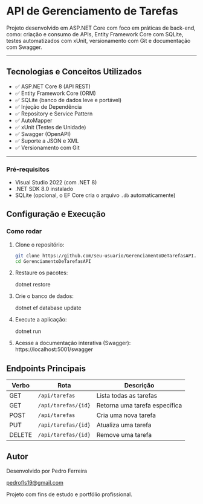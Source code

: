 # API de Gerenciamento de Tarefas

Projeto desenvolvido em ASP.NET Core com foco em práticas de back-end, como: criação e consumo de APIs, Entity Framework Core com SQLite, testes automatizados com xUnit, versionamento com Git e documentação com Swagger.

---

## Tecnologias e Conceitos Utilizados

- ✅ ASP.NET Core 8 (API REST)
- ✅ Entity Framework Core (ORM)
- ✅ SQLite (banco de dados leve e portável)
- ✅ Injeção de Dependência
- ✅ Repository e Service Pattern
- ✅ AutoMapper
- ✅ xUnit (Testes de Unidade)
- ✅ Swagger (OpenAPI)
- ✅ Suporte a JSON e XML
- ✅ Versionamento com Git

---

### Pré-requisitos

- Visual Studio 2022 (com .NET 8)
- .NET SDK 8.0 instalado
- SQLite (opcional, o EF Core cria o arquivo `.db` automaticamente)

## Configuração e Execução

### Como rodar

1. Clone o repositório:
   ```bash
   git clone https://github.com/seu-usuario/GerenciamentoDeTarefasAPI.git
   cd GerenciamentoDeTarefasAPI

2. Restaure os pacotes:
   
   dotnet restore

3. Crie o banco de dados:
   
   dotnet ef database update

4. Execute a aplicação:
   
   dotnet run

5. Acesse a documentação interativa (Swagger):
   https://localhost:5001/swagger
 

## Endpoints Principais

| Verbo  | Rota                | Descrição                     |
| ------ | ------------------- | ----------------------------- |
| GET    | `/api/tarefas`      | Lista todas as tarefas        |
| GET    | `/api/tarefas/{id}` | Retorna uma tarefa específica |
| POST   | `/api/tarefas`      | Cria uma nova tarefa          |
| PUT    | `/api/tarefas/{id}` | Atualiza uma tarefa           |
| DELETE | `/api/tarefas/{id}` | Remove uma tarefa             |


## Autor
Desenvolvido por Pedro Ferreira

pedrofls19@gmail.com

Projeto com fins de estudo e portfólio profissional.
